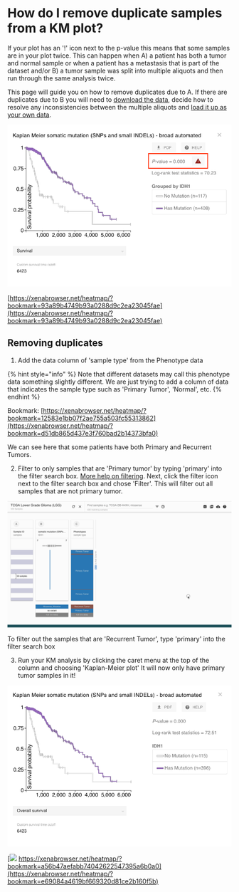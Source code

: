 # How do I remove duplicate samples from a KM plot?

If your plot has an '!' icon next to the p-value this means that some samples are in your plot twice. This can happen when A\) a patient has both a tumor and normal sample or when a patient has a metastasis that is part of the dataset and/or B\) a tumor sample was split into multiple aliquots and then run through the same analysis twice.

This page will guide you on how to remove duplicates due to A. If there are duplicates due to B you will need to [download the data](../overview-of-features/download-data.md), decide how to resolve any inconsistencies between the multiple aliquots and [load it up as your own data](../local-xena-hub/).

![](../.gitbook/assets/idh1km.png)

[https://xenabrowser.net/heatmap/?bookmark=93a89b4749b93a0288d9c2ea23045fae](https://xenabrowser.net/heatmap/?bookmark=93a89b4749b93a0288d9c2ea23045fae)

## Removing duplicates

1. Add the data column of 'sample type' from the Phenotype data

{% hint style="info" %}
Note that different datasets may call this phenotype data something slightly different. We are just trying to add a column of data that indicates the sample type such as 'Primary Tumor', 'Normal', etc.
{% endhint %}

Bookmark: [https://xenabrowser.net/heatmap/?bookmark=12583e1bb07f2ae755a503fc55313862](https://xenabrowser.net/heatmap/?bookmark=d51db865d437e3f760bad2b14373bfa0)

We can see here that some patients have both Primary and Recurrent Tumors. 

2. Filter to only samples that are 'Primary tumor' by typing 'primary' into the filter search box. [More help on filtering](../overview-of-features/filter-and-subgrouping.md). Next, click the filter icon next to the filter search box and chose 'Filter'. This will filter out all samples that are not primary tumor.

![](../.gitbook/assets/filtertoprimary.gif)

To filter out the samples that are 'Recurrent Tumor', type 'primary' into the filter search box

3. Run your KM analysis by clicking the caret menu at the top of the column and choosing 'Kaplan-Meier plot' It will now only have primary tumor samples in it!

![](../.gitbook/assets/idh1kmgood.png)

[![](/content/images/2017/09/Untitled-6.png) https://xenabrowser.net/heatmap/?bookmark=a56b47aefabb74042622547395a6b0a0](https://xenabrowser.net/heatmap/?bookmark=e69084a4619bf669320d81ce2b160f5b)

